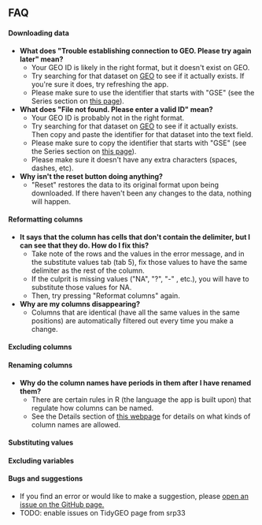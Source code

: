 FAQ
---------------------


#### Downloading data
* __What does "Trouble establishing connection to GEO. Please try again later" mean?__
    + Your GEO ID is likely in the right format, but it doesn't exist on GEO. 
    + Try searching for that dataset on [GEO](https://www.ncbi.nlm.nih.gov/gds/) to see if it actually exists. If you're sure it does, try refreshing the app. 
    + Please make sure to use the identifier that starts with "GSE" (see the Series section on [this page](https://www.ncbi.nlm.nih.gov/books/NBK159736/)).
* __What does "File not found. Please enter a valid ID" mean?__
    + Your GEO ID is probably not in the right format. 
    + Try searching for that dataset on [GEO](https://www.ncbi.nlm.nih.gov/gds/) to see if it actually exists. Then copy and paste the identifier for that dataset into the text field. 
    + Please make sure to copy the identifier that starts with "GSE" (see the Series section on [this page](https://www.ncbi.nlm.nih.gov/books/NBK159736/)). 
    + Please make sure it doesn't have any extra characters (spaces, dashes, etc).
* __Why isn't the reset button doing anything?__
    + "Reset" restores the data to its original format upon being downloaded. If there haven't been any changes to the data, nothing will happen.

#### Reformatting columns
* __It says that the column has cells that don't contain the delimiter, but I can see that they do. How do I fix this?__
    + Take note of the rows and the values in the error message, and in the substitute values tab (tab 5), fix those values to have the same delimiter as the rest of the column. 
    + If the culprit is missing values ("NA", "?", "-" , etc.), you will have to substitute those values for NA. 
    + Then, try pressing "Reformat columns" again.
* __Why are my columns disappearing?__
    + Columns that are identical (have all the same values in the same positions) are automatically filtered out every time you make a change.
  
#### Excluding columns
#### Renaming columns
* __Why do the column names have periods in them after I have renamed them?__
    + There are certain rules in R (the language the app is built upon) that regulate how columns can be named. 
    + See the Details section of [this webpage](https://stat.ethz.ch/R-manual/R-devel/library/base/html/make.names.html) for details on what kinds of column names are allowed.

#### Substituting values
#### Excluding variables

#### Bugs and suggestions
* If you find an error or would like to make a suggestion, please [open an issue on the GitHub page.](https://github.com/bell-avery/geocurate/issues)
* TODO: enable issues on TidyGEO page from srp33

